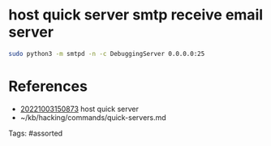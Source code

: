 # host quick server smtp receive email server
```bash
sudo python3 -m smtpd -n -c DebuggingServer 0.0.0.0:25
```

# References
- [20221003150873](/zet/20221003150873/README.md) host quick server
- ~/kb/hacking/commands/quick-servers.md

Tags:
    #assorted
